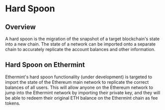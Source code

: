 <!--
order: 7
-->

# Hard Spoon

## Overview

A hard spoon is the migration of the snapshot of a target blockchain's state into a new chain. The state of a network can be imported onto a separate chain to accurately replicate the account balances and other information.

## Hard Spoon on Ethermint

Ethermint's hard spoon functionality (under development) is targeted to import the state of the Ethereum main network to replicate the correct balances of all users. This will allow anyone on the Ethereum network to jump into the Ethermint network by importing their private key, and they will be able to redeem their original ETH balance on the Ethermint chain as fee tokens.